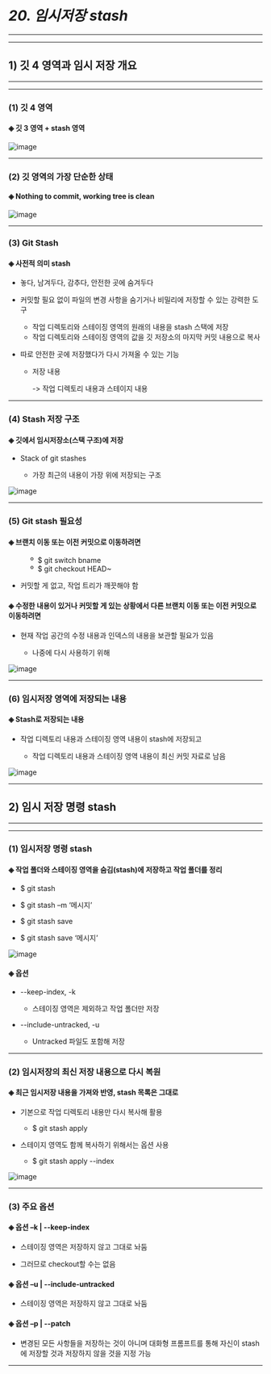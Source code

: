 # *20. 임시저장 stash*
- - -
* * *
## 1) 깃 4 영역과 임시 저장 개요
- - -
* * *
### (1) 깃 4 영역
#### ◈ 깃 3 영역 + stash 영역

![image](https://github.com/JD12321/1-2-STD/assets/127118453/3055b64d-9a6a-4171-bd30-6cbcfed27bb8)
- - -
### (2) 깃 영역의 가장 단순한 상태
#### ◈ Nothing to commit, working tree is clean

![image](https://github.com/JD12321/1-2-STD/assets/127118453/385fc240-6ea3-4528-9d74-ae9aca02a1d4)
- - -
### (3) Git Stash
#### ◈ 사전적 의미 stash
  - 놓다, 남겨두다, 감추다, 안전한 곳에 숨겨두다
    
  - 커밋할 필요 없이 파일의 변경 사항을 숨기거나 비밀리에 저장할 수 있는 강력한 도구
    
    - 작업 디렉토리와 스테이징 영역의 원래의 내용을 stash 스택에 저장
    - 작업 디렉토리와 스테이징 영역의 값을 깃 저장소의 마지막 커밋 내용으로 복사
      
  - 따로 안전한 곳에 저장했다가 다시 가져올 수 있는 기능
    - 저장 내용
    
      -> 작업 디렉토리 내용과 스테이지 내용
- - -
### (4) Stash 저장 구조
#### ◈ 깃에서 임시저장소(스택 구조)에 저장
  - Stack of git stashes
    
    - 가장 최근의 내용이 가장 위에 저장되는 구조

![image](https://github.com/JD12321/1-2-STD/assets/127118453/c27da320-3d02-4b96-8a47-3019c5bd862b)
- - -
### (5) Git stash 필요성
#### ◈ 브랜치 이동 또는 이전 커밋으로 이동하려면

<p>&nbsp;&nbsp;&nbsp;&nbsp;&nbsp;&nbsp;&nbsp;&nbsp;&nbsp;&nbsp;&nbsp;º&nbsp; $ git switch bname<br>&nbsp;&nbsp;&nbsp;&nbsp;&nbsp;&nbsp;&nbsp;&nbsp;&nbsp;&nbsp;&nbsp;º&nbsp; $ git checkout HEAD~</p>

  - 커밋할 게 없고, 작업 트리가 깨끗해야 함
#### ◈ 수정한 내용이 있거나 커밋할 게 있는 상황에서 다른 브랜치 이동 또는 이전 커밋으로 이동하려면
  - 현재 작업 공간의 수정 내용과 인덱스의 내용을 보관할 필요가 있음
      
      - 나중에 다시 사용하기 위해

![image](https://github.com/JD12321/1-2-STD/assets/127118453/d33d3048-0de8-47a8-9f79-66a214bcf705)
- - -
### (6) 임시저장 영역에 저장되는 내용
#### ◈ Stash로 저장되는 내용
  - 작업 디렉토리 내용과 스테이징 영역 내용이 stash에 저장되고

    - 작업 디렉토리 내용과 스테이징 영역 내용이 최신 커밋 자료로 남음
   
![image](https://github.com/JD12321/1-2-STD/assets/127118453/a0c5faa9-c3c4-447b-a2f0-27a6a9df85e0)
- - -
## 2) 임시 저장 명령 stash
- - -
* * *
### (1) 임시저장 명령 stash
#### ◈ 작업 폴더와 스테이징 영역을 숨김(stash)에 저장하고 작업 폴더를 정리
  - $ git stash

  - $ git stash –m ‘메시지’

  - $ git stash save

  - $ git stash save ‘메시지’

![image](https://github.com/JD12321/1-2-STD/assets/127118453/51543e69-4b34-4e7e-9825-6ced4c048425)

#### ◈ 옵션
  - --keep-index, -k

    - 스테이징 영역은 제외하고 작업 폴더만 저장
  - --include-untracked, -u

    - Untracked 파일도 포함해 저장
- - -
### (2) 임시저장의 최신 저장 내용으로 다시 복원
#### ◈ 최근 임시저장 내용을 가져와 반영, stash 목록은 그대로
  - 기본으로 작업 디렉토리 내용만 다시 복사해 활용

    - $ git stash apply
  - 스테이지 영역도 함께 복사하기 위해서는 옵션 사용

    - $ git stash apply --index

![image](https://github.com/JD12321/1-2-STD/assets/127118453/57cbb38c-2bc9-4894-bf0c-92a9d3093b27)
- - -
### (3) 주요 옵션
#### ◈ 옵션 –k | --keep-index
  - 스테이징 영역은 저장하지 않고 그대로 놔둠

  - 그러므로 checkout할 수는 없음
#### ◈ 옵션 –u | --include-untracked
  - 스테이징 영역은 저장하지 않고 그대로 놔둠
#### ◈ 옵션 –p | --patch
  - 변경된 모든 사항들을 저장하는 것이 아니며 대화형 프롬프트를 통해 자신이 stash에 저장할 것과 저장하지 않을 것을 지정 가능
- - -
